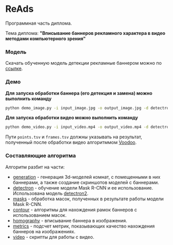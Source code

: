 ReAds
================

Программная часть диплома.

Тема диплома:  __"Вписывание баннеров рекламного характера в видео методами компьютерного зрения"__

### Модель

Скачать обученную модель детекции рекламные баннером можно по [ссылке](https://drive.google.com/file/d/1Z6y3wkcviD2MvIGvwqQ1xhHRJNY598Ah/view?usp=sharing).

### Демо

**Для запуска обработки баннера (его детекция и замена) можно выполнить команду**
``` bash
python demo_image.py -i input_image.jpg -o output_image.jpg -d detectron_model.pth -b banner.jpg
```

**Для запуска обработки видео можно выполнить команду**
``` bash
python demo_video.py -i input_video.mp4 -o output_video.mp4 -d detectron_model.pth -b banner.jpg -p points.tsv -f frames.tsv
```
Пути `points.tsv` и  `frames.tsv` должны указывать на результат, полученный после обработки видео алгоритммом [Voodoo](https://www.viscoda.com/index.php/downloads/software).

### Составляющие алгоритма
Алгоритм разбит на части:
 - [generation](generation) - генерация 3d-моделей комнат, с помещенными в них баннерами, а также создание скриншотов моделей с баннерами.
 - [detectron](detectron) - обучение модели Mask R-CNN и ее использование. Использована модель [detectron2](https://github.com/facebookresearch/detectron2).
 - [masks](masks) - обработка масок, полученных в результате работы модели Mask R-CNN.
 - [contour](contour) - алгоритмы для нахождения рамок баннеров с использованием масок.
 - [homography](homography) - вписывание баннера в изображения.
 - [metrics](metrics) - подсчет метрик, показывающих качество нахождения баннеров на изображениях.
 - [video](video) - скрипты для работы с видео.
